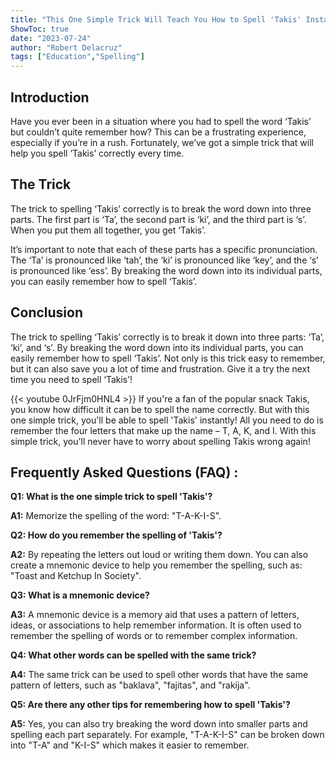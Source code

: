 ```yaml
---
title: "This One Simple Trick Will Teach You How to Spell 'Takis' Instantly!"
ShowToc: true 
date: "2023-07-24"
author: "Robert Delacruz" 
tags: ["Education","Spelling"]
---
```

## Introduction

Have you ever been in a situation where you had to spell the word ‘Takis’ but couldn’t quite remember how? This can be a frustrating experience, especially if you’re in a rush. Fortunately, we’ve got a simple trick that will help you spell ‘Takis’ correctly every time. 

## The Trick

The trick to spelling ‘Takis’ correctly is to break the word down into three parts. The first part is ‘Ta’, the second part is ‘ki’, and the third part is ‘s’. When you put them all together, you get ‘Takis’. 

It’s important to note that each of these parts has a specific pronunciation. The ‘Ta’ is pronounced like ‘tah’, the ‘ki’ is pronounced like ‘key’, and the ‘s’ is pronounced like ‘ess’. By breaking the word down into its individual parts, you can easily remember how to spell ‘Takis’. 

## Conclusion

The trick to spelling ‘Takis’ correctly is to break it down into three parts: ‘Ta’, ‘ki’, and ‘s’. By breaking the word down into its individual parts, you can easily remember how to spell ‘Takis’. Not only is this trick easy to remember, but it can also save you a lot of time and frustration. Give it a try the next time you need to spell ‘Takis’!

{{< youtube 0JrFjm0HNL4 >}} 
If you're a fan of the popular snack Takis, you know how difficult it can be to spell the name correctly. But with this one simple trick, you'll be able to spell 'Takis' instantly! All you need to do is remember the four letters that make up the name – T, A, K, and I. With this simple trick, you'll never have to worry about spelling Takis wrong again!

## Frequently Asked Questions (FAQ) :
**Q1: What is the one simple trick to spell 'Takis'?**

**A1:** Memorize the spelling of the word: "T-A-K-I-S". 

**Q2: How do you remember the spelling of 'Takis'?**

**A2:** By repeating the letters out loud or writing them down. You can also create a mnemonic device to help you remember the spelling, such as: "Toast and Ketchup In Society".

**Q3: What is a mnemonic device?**

**A3:** A mnemonic device is a memory aid that uses a pattern of letters, ideas, or associations to help remember information. It is often used to remember the spelling of words or to remember complex information.

**Q4: What other words can be spelled with the same trick?**

**A4:** The same trick can be used to spell other words that have the same pattern of letters, such as "baklava", "fajitas", and "rakija".

**Q5: Are there any other tips for remembering how to spell 'Takis'?**

**A5:** Yes, you can also try breaking the word down into smaller parts and spelling each part separately. For example, "T-A-K-I-S" can be broken down into "T-A" and "K-I-S" which makes it easier to remember.





